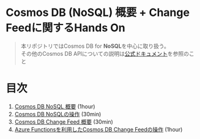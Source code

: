 # Cosmos DB (NoSQL) 概要 + Change Feedに関するHands On

> 本リポジトリではCosmos DB for **NoSQL**を中心に取り扱う。<br>
> その他のCosmos DB APIについての説明は[公式ドキュメント](https://learn.microsoft.com/ja-jp/azure/cosmos-db/)を参照のこと

# 目次

1. [Cosmos DB NoSQL 概要](./00_CosmosDB_Essential.md) (1hour)
1. [Cosmos DB NoSQLの操作](./01_CreateAndOperationBasic_CosmosDB.md) (30min)
1. [Cosmos DB Change Feed 概要](./02_ChangeFeed_Essential.md) (30min)
1. [Azure Functionsを利用したCosmos DB Change Feedの操作](./03_ChangeFeed_OperationBasic.md) (1hour)
